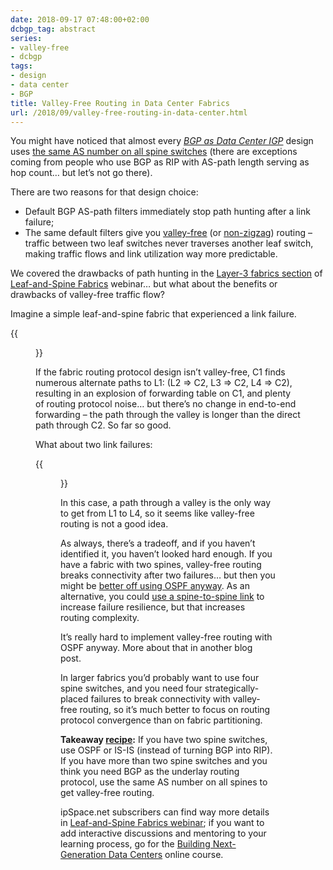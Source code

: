 ```yaml
---
date: 2018-09-17 07:48:00+02:00
dcbgp_tag: abstract
series:
- valley-free
- dcbgp
tags:
- design
- data center
- BGP
title: Valley-Free Routing in Data Center Fabrics
url: /2018/09/valley-free-routing-in-data-center.html
---
```

You might have noticed that almost every *[BGP as Data Center IGP](https://www.ipspace.net/Data_Center_BGP)* design uses [the same AS number on all spine switches](https://www.ipspace.net/Data_Center_BGP/Autonomous_Systems_and_AS_Numbers) (there are exceptions coming from people who use BGP as RIP with AS-path length serving as hop count… but let’s not go there).

There are two reasons for that design choice:
<!--more-->
-   Default BGP AS-path filters immediately stop path hunting after a link failure;
-   The same default filters give you [valley-free](/2018/09/valley-free-routing.html) (or [non-zigzag](/2018/09/repost-tony-przygienda-on-valley-free.html)) routing – traffic between two leaf switches never traverses another leaf switch, making traffic flows and link utilization way more predictable.

We covered the drawbacks of path hunting in the [Layer-3 fabrics section](https://my.ipspace.net/bin/list?id=Clos#L3_SINGLE) of [Leaf-and-Spine Fabrics](https://www.ipspace.net/Leaf-and-Spine_Fabric_Architectures) webinar… but what about the benefits or drawbacks of valley-free traffic flow?

Imagine a simple leaf-and-spine fabric that experienced a link failure.

{{<figure src="/2018/09/s400-VF_DC_LinkFailure.png" caption="Link failure in a leaf-and-spine fabric">}}

If the fabric routing protocol design isn’t valley-free, C1 finds numerous alternate paths to L1: (L2 =&gt; C2, L3 =&gt; C2, L4 =&gt; C2), resulting in an explosion of forwarding table on C1, and plenty of routing protocol noise… but there’s no change in end-to-end forwarding – the path through the valley is longer than the direct path through C2. So far so good.

What about two link failures:

{{<figure src="/2018/09/s400-VF_DC_LinkFailure_2.png" caption="Double link failure">}}

In this case, a path through a valley is the only way to get from L1 to L4, so it seems like valley-free routing is not a good idea.

As always, there’s a tradeoff, and if you haven’t identified it, you haven’t looked hard enough. If you have a fabric with two spines, valley-free routing breaks connectivity after two failures… but then you might be [better off using OSPF anyway](/2018/05/is-ospf-or-is-is-good-enough-for-my.html). As an alternative, you could [use a spine-to-spine link](/2018/06/avoid-summarization-in-leaf-and-spine.html) to increase failure resilience, but that increases routing complexity.

It’s really hard to implement valley-free routing with OSPF anyway. More about that in another blog post.

In larger fabrics you’d probably want to use four spine switches, and you need four strategically-placed failures to break connectivity with valley-free routing, so it’s much better to focus on routing protocol convergence than on fabric partitioning.

**Takeaway [recipe](/2011/08/road-to-complex-designs-is-paved-with.html):** If you have two spine switches, use OSPF or IS-IS (instead of turning BGP into RIP). If you have more than two spine switches and you think you need BGP as the underlay routing protocol, use the same AS number on all spines to get valley-free routing.

ipSpace.net subscribers can find way more details in [Leaf-and-Spine Fabrics webinar](https://www.ipspace.net/Leaf-and-Spine_Fabric_Architectures); if you want to add interactive discussions and mentoring to your learning process, go for the [Building Next-Generation Data Centers](https://www.ipspace.net/Building_Next-Generation_Data_Center) online course.
